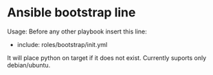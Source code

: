 Ansible bootstrap line
======================

Usage:
Before any other playbook insert this line:
- include: roles/bootstrap/init.yml

It will place python on target if it does not exist. Currently suports only debian/ubuntu.
